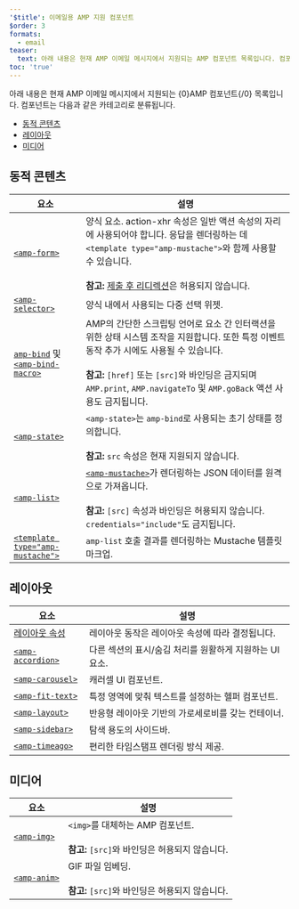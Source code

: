 ```yaml
---
'$title': 이메일용 AMP 지원 컴포넌트
$order: 3
formats:
  - email
teaser:
  text: 아래 내용은 현재 AMP 이메일 메시지에서 지원되는 AMP 컴포넌트 목록입니다. 컴포넌트는 다음과 같은 카테고리로 분류됩니다.
toc: 'true'
---
```


<!--
This file is imported from https://github.com/ampproject/amphtml/blob/main/spec/email/amp-email-components.md.
Please do not change this file.
If you have found a bug or an issue please
have a look and request a pull request there.
-->

<!---
Copyright 2018 The AMP HTML Authors. All Rights Reserved.

Licensed under the Apache License, Version 2.0 (the "License");
you may not use this file except in compliance with the License.
You may obtain a copy of the License at

      http://www.apache.org/licenses/LICENSE-2.0

Unless required by applicable law or agreed to in writing, software
distributed under the License is distributed on an "AS-IS" BASIS,
WITHOUT WARRANTIES OR CONDITIONS OF ANY KIND, either express or implied.
See the License for the specific language governing permissions and
limitations under the License.
-->

아래 내용은 현재 AMP 이메일 메시지에서 지원되는 {0}AMP 컴포넌트{/0} 목록입니다. 컴포넌트는 다음과 같은 카테고리로 분류됩니다.

- [동적 콘텐츠 ](#dynamic-content)
- [레이아웃](#layout)
- [미디어](#media)

## 동적 콘텐츠 <a name="dynamic-content"></a>

| 요소                                                                                                                                                                           | 설명                                                                                                                                                                                                                                                                                                  |
| ------------------------------------------------------------------------------------------------------------------------------------------------------------------------------ | ----------------------------------------------------------------------------------------------------------------------------------------------------------------------------------------------------------------------------------------------------------------------------------------------------- |
| [`<amp-form>`](https://amp.dev/documentation/components/amp-form)                                                                                                              | 양식 요소. action-xhr 속성은 일반 액션 속성의 자리에 사용되어야 합니다. 응답을 렌더링하는 데 `<template type="amp-mustache">`와 함께 사용할 수 있습니다. <br><br>**참고:** [제출 후 리디렉션](https://amp.dev/documentation/components/amp-form/#redirecting-after-a-submission)은 허용되지 않습니다. |
| [`<amp-selector>`](https://amp.dev/documentation/components/amp-selector)                                                                                                      | 양식 내에서 사용되는 다중 선택 위젯.                                                                                                                                                                                                                                                                  |
| [`amp-bind`](https://amp.dev/documentation/components/amp-bind) 및 [`<amp-bind-macro>`](https://amp.dev/documentation/components/amp-bind#defining-macros-with-amp-bind-macro) | AMP의 간단한 스크립팅 언어로 요소 간 인터랙션을 위한 상태 시스템 조작을 지원합니다. 또한 특정 이벤트 동작 추가 시에도 사용될 수 있습니다.<br><br>**참고:** `[href]` 또는 `[src]`와 바인딩은 금지되며 `AMP.print`, `AMP.navigateTo` 및 `AMP.goBack` 액션 사용도 금지됩니다.                            |
| [`<amp-state>`](https://amp.dev/documentation/components/amp-bind#%3Camp-state%3E-specification)                                                                               | `<amp-state>`는 `amp-bind`로 사용되는 초기 상태를 정의합니다.<br><br>**참고:** `src` 속성은 현재 지원되지 않습니다.                                                                                                                                                                                   |
| [`<amp-list>`](https://amp.dev/documentation/components/amp-list)                                                                                                              | [`<amp-mustache>`](https://amp.dev/documentation/components/amp-mustache)가 렌더링하는 JSON 데이터를 원격으로 가져옵니다.<br><br>**참고:** `[src]` 속성과 바인딩은 허용되지 않습니다. `credentials="include"`도 금지됩니다.                                                                           |
| [`<template type="amp-mustache">`](https://amp.dev/documentation/components/amp-mustache)                                                                                      | `amp-list` 호출 결과를 렌더링하는 Mustache 템플릿 마크업.                                                                                                                                                                                                                                             |

## 레이아웃 <a name="layout"></a>

| 요소                                                                                                         | 설명                                                    |
| ------------------------------------------------------------------------------------------------------------ | ------------------------------------------------------- |
| [레이아웃 속성](https://amp.dev/documentation/guides-and-tutorials/learn/amp-html-layout/#layout-attributes) | 레이아웃 동작은 레이아웃 속성에 따라 결정됩니다.        |
| [`<amp-accordion>`](https://amp.dev/documentation/components/amp-accordion)                                  | 다른 섹션의 표시/숨김 처리를 원활하게 지원하는 UI 요소. |
| [`<amp-carousel>`](https://amp.dev/documentation/components/amp-carousel)                                    | 캐러셀 UI 컴포넌트.                                     |
| [`<amp-fit-text>`](https://amp.dev/documentation/components/amp-fit-text)                                    | 특정 영역에 맞춰 텍스트를 설정하는 헬퍼 컴포넌트.       |
| [`<amp-layout>`](https://amp.dev/documentation/components/amp-layout)                                        | 반응형 레이아웃 기반의 가로세로비를 갖는 컨테이너.      |
| [`<amp-sidebar>`](https://amp.dev/documentation/components/amp-sidebar)                                      | 탐색 용도의 사이드바.                                   |
| [`<amp-timeago>`](https://amp.dev/documentation/components/amp-timeago)                                      | 편리한 타임스탬프 렌더링 방식 제공.                     |

## 미디어 <a name="media"></a>

| 요소                                                              | 설명                                                                                    |
| ----------------------------------------------------------------- | --------------------------------------------------------------------------------------- |
| [`<amp-img>`](https://amp.dev/documentation/components/amp-img)   | `<img>`를 대체하는 AMP 컴포넌트.<br><br>**참고:** `[src]`와 바인딩은 허용되지 않습니다. |
| [`<amp-anim>`](https://amp.dev/documentation/components/amp-anim) | GIF 파일 임베딩.<br><br>**참고:** `[src]`와 바인딩은 허용되지 않습니다.                 |
